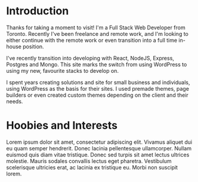 # Introduction

Thanks for taking a moment to visit! I'm a Full Stack Web Developer from Toronto. Recently I've been freelance and remote work, and I'm looking to either continue with the remote work or even transition into a full time in-house position.

I've recently transition into developing with React, NodeJS, Express, Postgres and Mongo. This site marks the switch from using WordPress to using my new, favourite stacks to develop on.

I spent years creating solutions and site for small business and individuals, using WordPress as the basis for their sites. I used premade themes, page builders or even created custom themes depending on the client and their needs.

# Hoobies and Interests

Lorem ipsum dolor sit amet, consectetur adipiscing elit. Vivamus aliquet dui eu quam semper hendrerit. Donec lacinia pellentesque ullamcorper. Nullam euismod quis diam vitae tristique. Donec sed turpis sit amet lectus ultrices molestie. Mauris sodales convallis lectus eget pharetra. Vestibulum scelerisque ultricies erat, ac lacinia ex tristique eu. Morbi non suscipit lorem.
